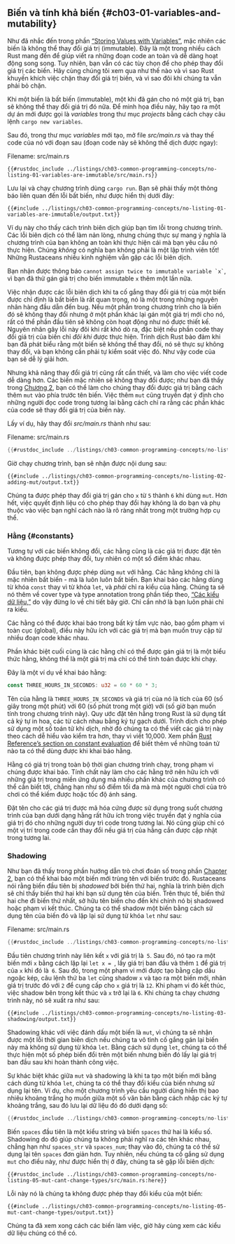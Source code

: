 ## Biến và tính khả biến {#ch03-01-variables-and-mutability}

Như đã nhắc đến trong phần [“Storing Values with
Variables”][storing-values-with-variables]<!-- ignore -->, mặc nhiên các biến
là không thể thay đổi giá trị (immutable). Đây là một trong nhiều cách Rust mang đến để giúp viết 
ra những đoạn code an toàn và dễ dàng hoạt động song song. Tuy nhiên, bạn vẫn có các 
tùy chọn để cho phép thay đổi giá trị các biến. Hãy cùng chúng tôi xem qua như thế 
nào và vì sao Rust khuyến khích việc chặn thay đổi giá trị biến, và vì sao đôi khi 
chúng ta vẫn phải bỏ chặn.

Khi một biến là bất biến (immutable), một khi đã gán cho nó một giá trị, bạn sẽ không
thể thay đổi giá trị đó nữa. Để minh họa điều này, hãy tạo ra một dự án mới
được gọi là *variables* trong thư mục *projects* bằng cách chạy câu lệnh `cargo new variables`.

Sau đó, trong thư mục *variables* mới tạo, mở file *src/main.rs* và thay thế code của nó với
đoạn sau (đoạn code này sẽ không thể dịch được ngay):

<span class="filename">Filename: src/main.rs</span>

```rust,ignore,does_not_compile
{{#rustdoc_include ../listings/ch03-common-programming-concepts/no-listing-01-variables-are-immutable/src/main.rs}}
```

Lưu lại và chạy chương trình dùng `cargo run`. Bạn sẽ phải thấy một thông báo 
liên quan đến lỗi bất biến, như được hiển thị dưới đây:

```console
{{#include ../listings/ch03-common-programming-concepts/no-listing-01-variables-are-immutable/output.txt}}
```

Ví dụ này cho thấy cách trình biên dịch giúp bạn tìm lỗi trong chương trình.
Các lỗi biên dịch có thể làm nản lòng, nhưng chúng thực sự mang ý nghĩa là chương
trình của bạn không an toàn khi thực hiện cái mà bạn yêu cầu nó thực hiện.
Chúng *không* có nghĩa bạn không phải là một lập trình viên tốt! Những Rustaceans
nhiều kinh nghiệm vẫn gặp các lỗi biên dịch.

Bạn nhận được thông báo `` cannot assign twice to immutable variable `x` ``, 
vì bạn đã thử gán giá trị cho biến immutable `x` thêm một lần nữa.

Việc nhận được các lỗi biên dịch khi ta cố gắng thay đổi giá trị của một biến được 
chỉ định là bất biến là rất quan trọng, nó là một trong những nguyên nhân hàng 
đầu dẫn đến bug. Nếu một phần trong chương trình cho là biến đó sẽ không thay đổi
nhưng ở một phần khác lại gán một giá trị mới cho nó, rất có thể phần đầu tiên sẽ
không còn hoạt động như nó được thiết kế. Nguyên nhân gây lỗi này đôi khi rất khó 
dò ra, đặc biệt nếu phần code thay đổi giá trị của biến chỉ *đôi khi* được thực hiện.
Trình dịch Rust bảo đảm khi bạn đã phát biểu rằng một biến sẽ không thể thay đổi, nó 
sẽ thực sự không thay đổi, và bạn không cần phải tự kiểm soát việc đó. Như vậy 
code của bạn sẽ dễ lý giải hơn.

Nhưng khả năng thay đổi giá trị cũng rất cần thiết, và làm cho việc viết code dễ dàng
hơn. Các biến mặc nhiên sẽ không thay đổi được; như bạn đã thấy trong [Chương
2][storing-values-with-variables]<!-- ignore -->, 
bạn có thể làm cho chúng thay đổi được giá trị bằng cách thêm `mut` vào phía trước 
tên biến. Việc thêm `mut` cũng truyền đạt ý định cho những người đọc code trong tương lai 
bằng cách chỉ ra rằng các phần khác của code sẽ thay đổi giá trị của biến này.

Lấy ví dụ, hãy thay đổi *src/main.rs* thành như sau:

<span class="filename">Filename: src/main.rs</span>

```rust
{{#rustdoc_include ../listings/ch03-common-programming-concepts/no-listing-02-adding-mut/src/main.rs}}
```

Giờ chạy chương trình, bạn sẽ nhận được nội dung sau:

```console
{{#include ../listings/ch03-common-programming-concepts/no-listing-02-adding-mut/output.txt}}
```

Chúng ta được phép thay đổi giá trị gán cho `x` từ `5` thành `6` khi dùng `mut`.
Hơn hết, việc quyết định liệu có cho phép thay đổi hay không là do bạn và phụ thuộc 
vào việc bạn nghĩ cách nào là rõ ràng nhất trong một trường hợp cụ thể.

### Hằng {#constants}

Tương tự với các biến không đổi, các hằng cũng là các giá trị được đặt tên và không được 
phép thay đổi, tuy nhiên có một số điểm khác nhau.

Đầu tiên, bạn không được phép dùng `mut` với hằng. Các hằng không chỉ là mặc nhiên
bất biến - mà là luôn luôn bất biến. Bạn khai báo các hằng dùng từ khóa `const`
thay vì từ khóa `let`, và *phải* chỉ ra kiểu của hằng. Chúng ta sẽ nó thêm về 
cover type và type annotation trong phần tiếp theo, [“Các kiểu dữ liệu,”][data-types]<!-- ignore -->
do vậy đừng lo về chi tiết bây giờ. Chỉ cần nhớ là bạn luôn phải chỉ ra kiểu.

Các hằng có thể được khai báo trong bất kỳ tầm vực nào, bao gồm phạm vi toàn cục (global),
điều này hữu ích với các giá trị mà bạn muốn truy cập từ nhiều đoạn code khác nhau.

Phần khác biệt cuối cùng là các hằng chỉ có thể được gán giá trị là một biểu thức
hằng, không thể là một giá trị mà chỉ có thể tính toán được khi chạy.

Đây là một ví dụ về khai báo hằng:

```rust
const THREE_HOURS_IN_SECONDS: u32 = 60 * 60 * 3;
```

Tên của hằng là `THREE_HOURS_IN_SECONDS` và giá trị của nó là tích của 60 (số giây
trong một phút) với 60 (số phút trong một giờ) với (số giờ bạn muốn tính trong 
chương trình này). Quy ước đặt tên hằng trong Rust là sử dụng tất cả ký tự in hoa,
các từ cách nhau bằng ký tự gạch dưới. Trình dịch cho phép sử dụng một số toán tử
khi dịch, nhờ đó chúng ta có thể viết các giá trị này theo cách dễ hiểu vào kiểm 
tra hơn, thay vì viết 10,000. Xem phần [Rust Reference’s section on constant
evaluation][const-eval] để biết thêm về những toán tử nào ta có thể dùng được 
khi khai báo hằng.

Hằng có giá trị trong toàn bộ thời gian chương trình chạy, trong phạm vi chúng
được khai báo. Tính chất này làm cho các hằng trở nên hữu ích với những giá trị trong
miền ứng dụng mà nhiều phần khác của chương trình có thể cần biết tới, chẳng hạn 
như số điểm tối đa mà mà một người chơi của trò chơi có thể kiếm được hoặc
tốc độ ánh sáng.

Đặt tên cho các giá trị được mã hóa cứng được sử dụng trong suốt chương trình của bạn 
dưới dạng hằng rất hữu ích trong việc truyền đạt ý nghĩa của giá trị đó cho 
những người duy trì code trong tương lai. Nó cũng giúp chỉ có một vị trí trong code 
cần thay đổi nếu giá trị của hằng cần được cập nhật trong tương lai.

### Shadowing

Như bạn đã thấy trong phần hướng dẫn trò chơi đoán số trong phần [Chapter
2][comparing-the-guess-to-the-secret-number]<!-- ignore -->, bạn có thể khai báo một
biến mới trùng tên với biến trước đó. Rustaceans nói rằng biến đầu tiên bị 
*shadowed* bởi biến thứ hai, nghĩa là trình biên dịch sẽ chỉ thấy biến thứ hai
khi bạn sử dụng tên của biến. Trên thực tế, biến thứ hai che đi biến thứ nhất, 
sở hữu tên biến cho đến khi chính nó bị shadowed hoặc phạm vi kết thúc.
Chúng ta có thể shadow một biến bằng cách sử dụng tên của biến đó và lặp lại
sử dụng từ khóa `let` như sau:

<span class="filename">Filename: src/main.rs</span>

```rust
{{#rustdoc_include ../listings/ch03-common-programming-concepts/no-listing-03-shadowing/src/main.rs}}
```

Đầu tiên chương trình này liên kết `x` với giá trị là` 5`. Sau đó, nó tạo ra một biến mới
`x` bằng cách lặp lại `let x = `, lấy giá trị ban đầu và thêm `1` để giá trị 
của `x` khi đó là` 6`. Sau đó, trong một phạm vi mới được tạo bằng cặp dấu ngoặc kép,
câu lệnh thứ ba `let` cũng shadow `x` và tạo ra một biến mới, nhân giá trị trước đó 
với `2` để cung cấp cho `x` giá trị là `12`.
Khi phạm vi đó kết thúc, việc shadow bên trong kết thúc và `x` trở lại là `6`.
Khi chúng ta chạy chương trình này, nó sẽ xuất ra như sau:

```console
{{#include ../listings/ch03-common-programming-concepts/no-listing-03-shadowing/output.txt}}
```

Shadowing khác với việc đánh dấu một biến là `mut`, vì chúng ta sẽ nhận được một
lỗi thời gian biên dịch nếu chúng ta vô tình cố gắng gán lại biến này mà không
sử dụng từ khóa `let`. Bằng cách sử dụng `let`, chúng ta có thể thực hiện một 
số phép biến đổi trên một biến nhưng biến đó lấy lại giá trị ban đầu sau khi hoàn thành công việc.

Sự khác biệt khác giữa `mut` và shadowing là khi ta tạo một biến mới bằng cách dùng từ khóa `let`, 
chúng ta có thể thay đổi kiểu của biến nhưng sử dụng lại tên. Ví dụ, cho một chương trình 
yêu cầu người dùng hiển thị bao nhiêu khoảng trắng họ muốn giữa một số văn bản bằng cách
nhập các ký tự khoảng trắng, sau đó lưu lại dữ liệu đó đó dưới dạng số:

```rust
{{#rustdoc_include ../listings/ch03-common-programming-concepts/no-listing-04-shadowing-can-change-types/src/main.rs:here}}
```

Biến `spaces` đầu tiên là một kiểu string và biến `spaces` thứ hai là kiểu số. 
Shadowing do đó giúp chúng ta không phải nghĩ ra các tên khác nhau, chẳng hạn 
như `spaces_str` và `spaces_num`; thay vào đó, chúng ta có thể sử dụng lại
tên `spaces` đơn giản hơn. Tuy nhiên, nếu chúng ta cố gắng sử dụng `mut` cho điều này, 
như được hiển thị ở đây, chúng ta sẽ gặp lỗi biên dịch:

```rust,ignore,does_not_compile
{{#rustdoc_include ../listings/ch03-common-programming-concepts/no-listing-05-mut-cant-change-types/src/main.rs:here}}
```

Lỗi này nó là chúng ta không được phép thay đổi kiểu của một biến:

```console
{{#include ../listings/ch03-common-programming-concepts/no-listing-05-mut-cant-change-types/output.txt}}
```

Chúng ta đã xem xong cách các biến làm việc, giờ hãy cùng xem các kiểu dữ liệu chúng có thể có.

[comparing-the-guess-to-the-secret-number]:
ch02-00-guessing-game-tutorial.html#comparing-the-guess-to-the-secret-number
[data-types]: ch03-02-data-types.html#data-types
[storing-values-with-variables]: ch02-00-guessing-game-tutorial.html#storing-values-with-variables
[const-eval]: ../reference/const_eval.html
